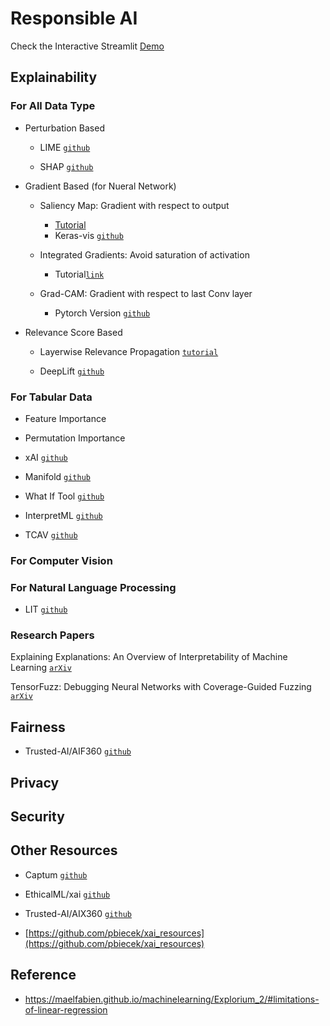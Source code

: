 # Responsible AI

Check the Interactive Streamlit [Demo]()

## Explainability

### For All Data Type

* Perturbation Based
   * LIME [`github`](https://github.com/marcotcr/lime)
  
   * SHAP [`github`](https://github.com/slundberg/shap)

* Gradient Based (for Nueral Network)

   * Saliency Map: Gradient with respect to output
      * [Tutorial](https://www.kaggle.com/ernie55ernie/mnist-with-keras-visualization-and-saliency-map)
      * Keras-vis [`github`](https://raghakot.github.io/keras-vis/)

   * Integrated Gradients: Avoid saturation of activation 
      * Tutorial[`link`](https://www.tensorflow.org/tutorials/interpretability/integrated_gradients)
  
   * Grad-CAM: Gradient with respect to last Conv layer
      * Pytorch Version [`github`](https://github.com/jacobgil/pytorch-grad-cam)
  
* Relevance Score Based
    
   * Layerwise Relevance Propagation [`tutorial`](https://towardsdatascience.com/indepth-layer-wise-relevance-propagation-340f95deb1ea)

   * DeepLift [`github`](https://github.com/kundajelab/deeplift)

### For Tabular Data

* Feature Importance

* Permutation Importance

* xAI [`github`](https://github.com/EthicalML/xai)

* Manifold [`github`](https://github.com/uber/manifold#manifold)

* What If Tool [`github`](https://pair-code.github.io/what-if-tool/)

* InterpretML [`github`](https://github.com/interpretml/interpret)

* TCAV [`github`](https://github.com/tensorflow/tcav)


### For Computer Vision



### For Natural Language Processing

* LIT [`github`](https://github.com/PAIR-code/lit)


### Research Papers

Explaining Explanations: An Overview of Interpretability of Machine Learning [`arXiv`](https://arxiv.org/abs/1806.00069)

TensorFuzz: Debugging Neural Networks with Coverage-Guided Fuzzing [`arXiv`](https://arxiv.org/abs/1807.10875)

## Fairness

* Trusted-AI/AIF360 [`github`](https://github.com/Trusted-AI/AIF360)

## Privacy

## Security

## Other Resources

* Captum [`github`](https://captum.ai/)

* EthicalML/xai [`github`](https://github.com/EthicalML/xai)

* Trusted-AI/AIX360 [`github`](https://github.com/Trusted-AI/AIX360)

* [https://github.com/pbiecek/xai_resources](https://github.com/pbiecek/xai_resources)

## Reference

* https://maelfabien.github.io/machinelearning/Explorium_2/#limitations-of-linear-regression
